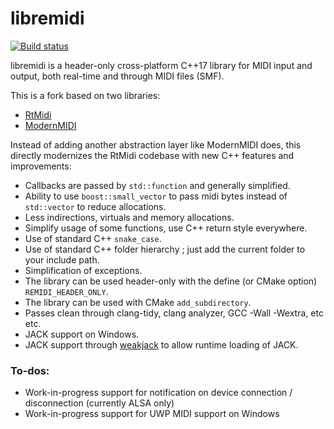 # libremidi

[![Build status](https://github.com/jcelerier/RtMidi17/workflows/Build/badge.svg)](https://github.com/jcelerier/RtMidi17/actions)

libremidi is a header-only cross-platform C++17 library for MIDI input and output, both real-time and through MIDI files (SMF).

This is a fork based on two libraries:

* [RtMidi](https://github.com/theSTK/RtMidi)
* [ModernMIDI](https://github.com/ddiakopoulos/ModernMIDI)

Instead of adding another abstraction layer like ModernMIDI does,
this directly modernizes the RtMidi codebase with new C++ features and improvements:

* Callbacks are passed by `std::function` and generally simplified.
* Ability to use `boost::small_vector` to pass midi bytes instead of `std::vector` to reduce allocations.
* Less indirections, virtuals and memory allocations.
* Simplify usage of some functions, use C++ return style everywhere.
* Use of standard C++ `snake_case`.
* Use of standard C++ folder hierarchy ; just add the current folder to your include path.
* Simplification of exceptions.
* The library can be used header-only with the define (or CMake option) `REMIDI_HEADER_ONLY`.
* The library can be used with CMake `add_subdirectory`.
* Passes clean through clang-tidy, clang analyzer, GCC -Wall -Wextra, etc etc.
* JACK support on Windows.
* JACK support through [weakjack](https://github.com/x42/weakjack) to allow runtime loading of JACK.

### To-dos:
* Work-in-progress support for notification on device connection / disconnection (currently ALSA only)
* Work-in-progress support for UWP MIDI support on Windows

